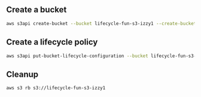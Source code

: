## Create a bucket

```bash
aws s3api create-bucket --bucket lifecycle-fun-s3-izzy1 --create-bucket-configuration LocationConstraint=sa-east-1
```

## Create a lifecycle policy

```bash
aws s3api put-bucket-lifecycle-configuration --bucket lifecycle-fun-s3-izzy1 --lifecycle-configuration file://lifecycle.json
```

## Cleanup

```bash
aws s3 rb s3://lifecycle-fun-s3-izzy1
```
